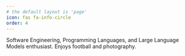```yaml
---
# the default layout is 'page'
icon: fas fa-info-circle
order: 4
---
```


Software Engineering, Programming Languages, and Large Language Models enthusiast. Enjoys football and photography.
